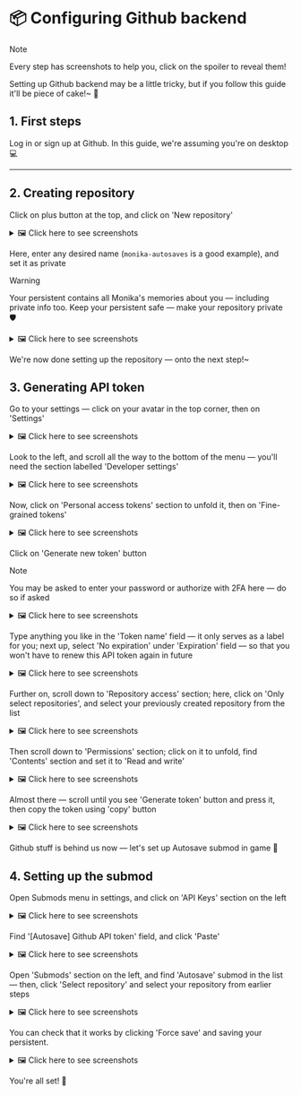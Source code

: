 # 📦 Configuring Github backend

> [!NOTE]
> Every step has screenshots to help you, click on the spoiler to reveal them!

Setting up Github backend may be a little tricky, but if you follow this guide it'll be
piece of cake!~ 🍰

## 1. First steps

Log in or sign up at Github. In this guide, we're assuming you're on desktop 💻
<hr/>

## 2. Creating repository

Click on plus button at the top, and click on 'New repository'

<details>
<summary>🖼️ Click here to see screenshots</summary>

![Screenshot 1](../doc/ghsetup_repo_1.png)
![Screenshot 2](../doc/ghsetup_repo_2.png)

</details>

Here, enter any desired name (`monika-autosaves` is a good example), and set it as private

> [!WARNING]
> Your persistent contains all Monika's memories about you &mdash; including private info too.
> Keep your persistent safe &mdash; make your repository private 🛡️

<details>
<summary>🖼️ Click here to see screenshots</summary>

![Screenshot 1](../doc/ghsetup_repo_3.png)

</details>

We're now done setting up the repository &mdash; onto the next step!~

## 3. Generating API token

Go to your settings &mdash; click on your avatar in the top corner, then on 'Settings'

<details>
<summary>🖼️ Click here to see screenshots</summary>

![Screenshot 1](../doc/ghsetup_token_1.png)
![Screenshot 2](../doc/ghsetup_token_2.png)

</details>

Look to the left, and scroll all the way to the bottom of the menu &mdash; you'll need
the section labelled 'Developer settings'

<details>
<summary>🖼️ Click here to see screenshots</summary>

![Screenshot 1](../doc/ghsetup_token_3.png)

</details>

Now, click on 'Personal access tokens' section to unfold it, then on 'Fine-grained tokens'

<details>
<summary>🖼️ Click here to see screenshots</summary>

![Screenshot 1](../doc/ghsetup_token_4.png)
![Screenshot 2](../doc/ghsetup_token_5.png)

</details>

Click on 'Generate new token' button

> [!NOTE]
> You may be asked to enter your password or authorize with 2FA here &mdash; do so if asked

<details>
<summary>🖼️ Click here to see screenshots</summary>

![Screenshot 1](../doc/ghsetup_token_6.png)

</details>

Type anything you like in the 'Token name' field &mdash; it only serves as a label for you;
next up, select 'No expiration' under 'Expiration' field &mdash; so that you won't have to
renew this API token again in future

<details>
<summary>🖼️ Click here to see screenshots</summary>

![Screenshot 1](../doc/ghsetup_token_7.png)

</details>

Further on, scroll down to 'Repository access' section; here, click on 'Only select repositories', and select your previously created repository from the list

<details>
<summary>🖼️ Click here to see screenshots</summary>

![Screenshot 1](../doc/ghsetup_token_8.png)
![Screenshot 2](../doc/ghsetup_token_9.png)

</details>

Then scroll down to 'Permissions' section; click on it to unfold, find
'Contents' section and set it to 'Read and write'

<details>
<summary>🖼️ Click here to see screenshots</summary>

![Screenshot 1](../doc/ghsetup_token_10.png)
![Screenshot 2](../doc/ghsetup_token_11.png)
![Screenshot 3](../doc/ghsetup_token_12.png)

</details>

Almost there &mdash; scroll until you see 'Generate token' button and press it, then copy the token using 'copy' button

<details>
<summary>🖼️ Click here to see screenshots</summary>

![Screenshot 1](../doc/ghsetup_token_13.png)
![Screenshot 2](../doc/ghsetup_token_14.png)

</details>

Github stuff is behind us now &mdash; let's set up Autosave submod in game 🎉

## 4. Setting up the submod

Open Submods menu in settings, and click on 'API Keys' section on the left

<details>
<summary>🖼️ Click here to see screenshots</summary>

![Screenshot 1](../doc/ghsetup_mas_1.png)

</details>

Find '\[Autosave\] Github API token' field, and click 'Paste'

<details>
<summary>🖼️ Click here to see screenshots</summary>

![Screenshot 1](../doc/ghsetup_mas_2.png)
![Screenshot 1](../doc/ghsetup_mas_3.png)

</details>

Open 'Submods' section on the left, and find 'Autosave' submod in the list &mdash; then, click 'Select repository' and select your repository from earlier steps
<details>
<summary>🖼️ Click here to see screenshots</summary>

![Screenshot 1](../doc/ghsetup_mas_4.png)
![Screenshot 2](../doc/ghsetup_mas_5.png)

</details>

You can check that it works by clicking 'Force save'
and saving your persistent.

<details>
<summary>🖼️ Click here to see screenshots</summary>

![Screenshot 1](doc/ghsetup_mas_6.png)
![Screenshot 2](doc/ghsetup_mas_7.png)

</details>

You're all set! 🥳
